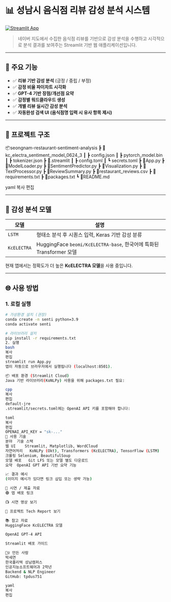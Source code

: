 # 📊 성남시 음식점 리뷰 감성 분석 시스템

[![Streamlit App](https://img.shields.io/badge/Streamlit-Deployed-brightgreen?logo=streamlit)](https://share.streamlit.io/your-deployment-link)

> 네이버 지도에서 수집한 음식점 리뷰를 기반으로 감성 분석을 수행하고 시각적으로 분석 결과를 보여주는 Streamlit 기반 웹 애플리케이션입니다.

---

## 🧠 주요 기능

- ✅ **리뷰 기반 감성 분석** (긍정 / 중립 / 부정)
- ✅ **감정 비율 파이차트 시각화**
- ✅ **GPT-4 기반 장점/개선점 요약**
- ✅ **감정별 워드클라우드 생성**
- ✅ **개별 리뷰 실시간 감성 분석**
- ✅ **자동완성 검색 UI (음식점명 입력 시 유사 항목 제시)**

---

## 📁 프로젝트 구조

📦seongnam-restaurant-sentiment-analysis
┣ 📂kc_electra_sentiment_model_0624_3
┃ ┣ config.json
┃ ┣ pytorch_model.bin
┃ ┣ tokenizer.json
┣ 📂.streamlit
┃ ┣ config.toml
┃ ┗ secrets.toml
┣ 📜App.py
┣ 📜ModelLoader.py
┣ 📜SentimentPredictor.py
┣ 📜Visualization.py
┣ 📜TextProcessor.py
┣ 📜ReviewSummary.py
┣ 📜restaurant_reviews.csv
┣ 📜requirements.txt
┣ 📜packages.txt
┗ 📜README.md

yaml
복사
편집

---

## 🧬 감성 분석 모델

| 모델 | 설명 |
|------|------|
| `LSTM` | 형태소 분석 후 시퀀스 입력, Keras 기반 감성 분류 |
| `KcELECTRA` | HuggingFace `beomi/KcELECTRA-base`, 한국어에 특화된 Transformer 모델 |

현재 앱에서는 정확도가 더 높은 **KcELECTRA 모델**을 사용 중입니다.

---

## 🌐 사용 방법

### 1. 로컬 실행

```bash
# 가상환경 설치 (권장)
conda create -n senti python=3.9
conda activate senti

# 라이브러리 설치
pip install -r requirements.txt
2. 실행
bash
복사
편집
streamlit run App.py
앱이 자동으로 브라우저에서 실행됩니다 (localhost:8501).

📦 배포 환경 (Streamlit Cloud)
Java 기반 라이브러리(KoNLPy) 사용을 위해 packages.txt 필요:

cpp
복사
편집
default-jre
.streamlit/secrets.toml에는 OpenAI API 키를 포함해야 합니다:

toml
복사
편집
OPENAI_API_KEY = "sk-..."
🧹 사용 기술
분야	기술 스택
웹 UI	Streamlit, Matplotlib, WordCloud
자연어처리	KoNLPy (Okt), Transformers (KcELECTRA), TensorFlow (LSTM)
크롤링	Selenium, BeautifulSoup
모델 배포	Git LFS 또는 모델 별도 다운로드
요약	OpenAI GPT API 기반 요약 기능

📈 결과 예시
(이미지 예시가 있다면 링크 삽입 또는 생략 가능)

🤖 시연 / 제출 자료
🟢 앱 배포 링크

📺 시연 영상 보기

📎 프로젝트 Tech Report 보기

📚 참고 자료
HuggingFace KcELECTRA 모델

OpenAI GPT-4 API

Streamlit 배포 가이드

🙋‍♀️ 만든 사람
박세연
한국폴리텍 성남캠퍼스
인공지능소프트웨어과 2학년
Backend & NLP Engineer
GitHub: tpdus751

yaml
복사
편집
